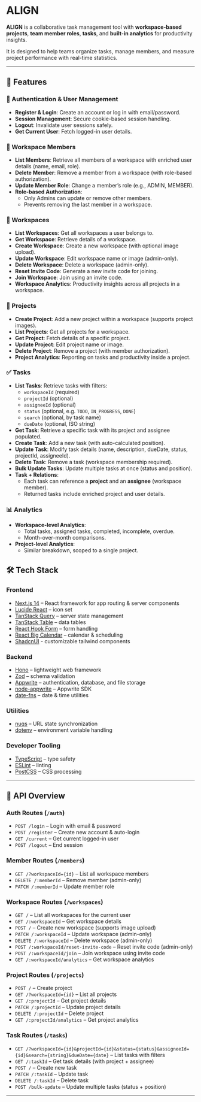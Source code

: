# ALIGN

**ALIGN** is a collaborative task management tool with **workspace-based projects**, **team member roles**, **tasks**, and **built-in analytics** for productivity insights.

It is designed to help teams organize tasks, manage members, and measure project performance with real-time statistics.

---

## 🚀 Features

### 🔑 Authentication & User Management

- **Register & Login**: Create an account or log in with email/password.
- **Session Management**: Secure cookie-based session handling.
- **Logout**: Invalidate user sessions safely.
- **Get Current User**: Fetch logged-in user details.

### 👥 Workspace Members

- **List Members**: Retrieve all members of a workspace with enriched user details (name, email, role).
- **Delete Member**: Remove a member from a workspace (with role-based authorization).
- **Update Member Role**: Change a member’s role (e.g., ADMIN, MEMBER).
- **Role-based Authorization**:
  - Only Admins can update or remove other members.
  - Prevents removing the last member in a workspace.

### 📂 Workspaces

- **List Workspaces**: Get all workspaces a user belongs to.
- **Get Workspace**: Retrieve details of a workspace.
- **Create Workspace**: Create a new workspace (with optional image upload).
- **Update Workspace**: Edit workspace name or image (admin-only).
- **Delete Workspace**: Delete a workspace (admin-only).
- **Reset Invite Code**: Generate a new invite code for joining.
- **Join Workspace**: Join using an invite code.
- **Workspace Analytics**: Productivity insights across all projects in a workspace.

### 📂 Projects

- **Create Project**: Add a new project within a workspace (supports project images).
- **List Projects**: Get all projects for a workspace.
- **Get Project**: Fetch details of a specific project.
- **Update Project**: Edit project name or image.
- **Delete Project**: Remove a project (with member authorization).
- **Project Analytics**: Reporting on tasks and productivity inside a project.

### ✅ Tasks

- **List Tasks**: Retrieve tasks with filters:
  - `workspaceId` (required)
  - `projectId` (optional)
  - `assigneeId` (optional)
  - `status` (optional, e.g. `TODO`, `IN_PROGRESS`, `DONE`)
  - `search` (optional, by task name)
  - `dueDate` (optional, ISO string)
- **Get Task**: Retrieve a specific task with its project and assignee populated.
- **Create Task**: Add a new task (with auto-calculated position).
- **Update Task**: Modify task details (name, description, dueDate, status, projectId, assigneeId).
- **Delete Task**: Remove a task (workspace membership required).
- **Bulk Update Tasks**: Update multiple tasks at once (status and position).
- **Task + Relations**:
  - Each task can reference a **project** and an **assignee** (workspace member).
  - Returned tasks include enriched project and user details.

### 📊 Analytics

- **Workspace-level Analytics**:
  - Total tasks, assigned tasks, completed, incomplete, overdue.
  - Month-over-month comparisons.
- **Project-level Analytics**:
  - Similar breakdown, scoped to a single project.

## 🛠️ Tech Stack

### **Frontend**

- [Next.js 14](https://nextjs.org/) – React framework for app routing & server components
- [Lucide React](https://lucide.dev/) – icon set
- [TanStack Query](https://tanstack.com/query) – server state management
- [TanStack Table](https://tanstack.com/table) – data tables
- [React Hook Form](https://react-hook-form.com/) – form handling
- [React Big Calendar](https://github.com/jquense/react-big-calendar) – calendar & scheduling
- [ShadcnUI](https://ui.shadcn.com/) - customizable tailwind components

### **Backend**

- [Hono](https://hono.dev/) – lightweight web framework
- [Zod](https://zod.dev/) – schema validation
- [Appwrite](https://appwrite.io/) – authentication, database, and file storage
- [node-appwrite](https://www.npmjs.com/package/node-appwrite) – Appwrite SDK
- [date-fns](https://date-fns.org/) – date & time utilities

### **Utilities**

- [nuqs](https://nuqs.vercel.app/) – URL state synchronization
- [dotenv](https://github.com/motdotla/dotenv) – environment variable handling

### **Developer Tooling**

- [TypeScript](https://www.typescriptlang.org/) – type safety
- [ESLint](https://eslint.org/) – linting
- [PostCSS](https://postcss.org/) – CSS processing

---

## 📌 API Overview

### Auth Routes (`/auth`)

- `POST /login` – Login with email & password
- `POST /register` – Create new account & auto-login
- `GET /current` – Get current logged-in user
- `POST /logout` – End session

### Member Routes (`/members`)

- `GET /?workspaceId={id}` – List all workspace members
- `DELETE /:memberId` – Remove member (admin-only)
- `PATCH /:memberId` – Update member role

### Workspace Routes (`/workspaces`)

- `GET /` – List all workspaces for the current user
- `GET /:workspaceId` – Get workspace details
- `POST /` – Create new workspace (supports image upload)
- `PATCH /:workspaceId` – Update workspace (admin-only)
- `DELETE /:workspaceId` – Delete workspace (admin-only)
- `POST /:workspaceId/reset-invite-code` – Reset invite code (admin-only)
- `POST /:workspaceId/join` – Join workspace using invite code
- `GET /:workspaceId/analytics` – Get workspace analytics

### Project Routes (`/projects`)

- `POST /` – Create project
- `GET /?workspaceId={id}` – List all projects
- `GET /:projectId` – Get project details
- `PATCH /:projectId` – Update project details
- `DELETE /:projectId` – Delete project
- `GET /:projectId/analytics` – Get project analytics

### Task Routes (`/tasks`)

- `GET /?workspaceId={id}&projectId={id}&status={status}&assigneeId={id}&search={string}&dueDate={date}` – List tasks with filters
- `GET /:taskId` – Get task details (with project + assignee)
- `POST /` – Create new task
- `PATCH /:taskId` – Update task
- `DELETE /:taskId` – Delete task
- `POST /bulk-update` – Update multiple tasks (status + position)

---
